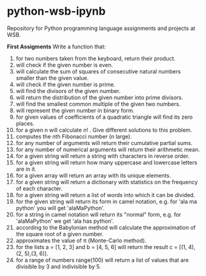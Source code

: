 # python-wsb-ipynb
Repository for Python programming language assignments and projects at WSB.

**First Assigments**
Write a function that:
1. for two numbers taken from the keyboard, return their product.
2. will check if the given number is even.
3. will calculate the sum of squares of consecutive natural numbers smaller than the given value.
4. will check if the given number is prime.
5. will find the divisors of the given number.
6. will return the distribution of the given number into prime divisors.
7. will find the smallest common multiple of the given two numbers.
8. will represent the given number in binary form.
9. for given values of coefficients of a quadratic triangle will find its zero places.
10. for a given n will calculate n! . Give different solutions to this problem.
11. computes the nth Fibonacci number (n large).
12. for any number of arguments will return their cumulative partial sums.
13. for any number of numerical arguments will return their arithmetic mean.
14. for a given string will return a string with characters in reverse order.
15. for a given string will return how many uppercase and lowercase letters are in it.
16. for a given array will return an array with its unique elements.
17. for a given string will return a dictionary with statistics on the frequency of each character.
18. for a given string will return a list of words into which it can be divided.
19. for the given string will return its form in camel notation, e.g. for 'ala ma python' you will get 'alaMaPython'.
20. for a string in camel notation will return its "normal" form, e.g. for 'alaMaPython' we get 'ala has python'.
21. according to the Babylonian method will calculate the approximation of the square root of a given number.
22. approximates the value of π (Monte-Carlo method).
23. for the lists a = [1, 2, 3] and b = [4, 5, 6] will return the result c = [(1, 4),(2, 5),(3, 6)].
24. for a range of numbers range(100) will return a list of values that are divisible by 3 and indivisible by 5.

